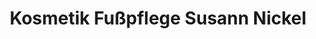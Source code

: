 ---
title: "Kosmetik Fußpflege Susann Nickel"
url: /seelingstaedt/kosmetik-fusspflege-susann-nickel/
shop: Kosmetik
---